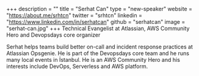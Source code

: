 +++
description = ""
title = "Serhat Can"
type = "new-speaker"
website = "https://about.me/srhtcn"
twitter = "srhtcn"
linkedin = "https://www.linkedin.com/in/serhatcan"
github = "serhatcan"
image = "serhat-can.jpg"
+++
Technical Evangelist at Atlassian, AWS Community Hero and Devopsdays core organizer

Serhat helps teams build better on-call and incident response practices at Atlassian Opsgenie. He is part of the Devopsdays core team and he runs many local events in İstanbul. He is an AWS Community Hero and his interests include DevOps, Serverless and AWS platform.